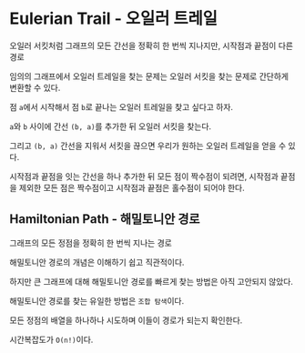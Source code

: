 # Eulerian Trail - 오일러 트레일

오일러 서킷처럼 그래프의 모든 간선을 정확히 한 번씩 지나지만, 시작점과 끝점이 다른 경로

임의의 그래프에서 오일러 트레일을 찾는 문제는 오일러 서킷을 찾는 문제로 간단하게 변환할 수 있다.

점 `a`에서 시작해서 점 `b`로 끝나는 오일러 트레일을 찾고 싶다고 하자.

`a`와 `b` 사이에 간선 `(b, a)`를 추가한 뒤 오일러 서킷을 찾는다.

그리고 `(b, a)` 간선을 지워서 서킷을 끊으면 우리가 원하는 오일러 트레일을 얻을 수 있다.

시작점과 끝점을 잇는 간선을 하나 추가한 뒤 모든 점이 짝수점이 되려면, 시작점과 끝점을 제외한 모든 점은 짝수점이고 시작점과 끝점은 홀수점이 되어야 한다.

## Hamiltonian Path - 해밀토니안 경로

그래프의 모든 정점을 정확히 한 번씩 지나는 경로

해밀토니안 경로의 개념은 이해하기 쉽고 직관적이다.

하지만 큰 그래프에 대해 해밀토니안 경로를 빠르게 찾는 방법은 아직 고안되지 않았다.

해밀토니안 경로를 찾는 유일한 방법은 `조합 탐색`이다.

모든 정점의 배열을 하나하나 시도하며 이들이 경로가 되는지 확인한다.

시간복잡도가 `O(n!)`이다.

